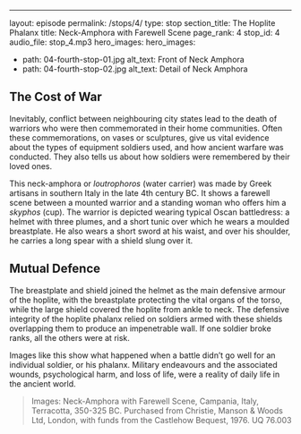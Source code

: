 ---
layout: episode
permalink: /stops/4/
type: stop
section_title: The Hoplite Phalanx 
title: Neck-Amphora with Farewell Scene 
page_rank: 4
stop_id: 4
audio_file: stop_4.mp3
hero_images:
hero_images:
 - path: 04-fourth-stop-01.jpg
   alt_text: Front of Neck Amphora
 - path: 04-fourth-stop-02.jpg
   alt_text: Detail of Neck Amphora

## The Cost of War
Inevitably, conflict between neighbouring city states lead to the death of warriors who were then commemorated in their home communities. Often these commemorations, on vases or sculptures, give us vital evidence about the types of equipment soldiers used, and how ancient warfare was conducted. They also tells us about how soldiers were remembered by their loved ones. 

This neck-amphora or <i>loutrophoros</i> (water carrier) was made by Greek artisans in southern Italy in the late 4th century BC. It shows a farewell scene between a mounted warrior and a standing woman who offers him a <i>skyphos</i> (cup). The warrior is depicted wearing typical Oscan battledress: a helmet with three plumes, and a short tunic over which he wears a moulded breastplate. He also wears a short sword at his waist, and over his shoulder, he carries a long spear with a shield slung over it. 

## Mutual Defence
The breastplate and shield joined the helmet as the main defensive armour of the hoplite, with the breastplate protecting the vital organs of the torso, while the large shield covered the hoplite from ankle to neck. The defensive integrity of the hoplite phalanx relied on soldiers armed with these shields overlapping them to produce an impenetrable wall. If one soldier broke ranks, all the others were at risk. 

Images like this show what happened when a battle didn’t go well for an individual soldier, or his phalanx. Military endeavours and the associated wounds, psychological harm, and loss of life, were a reality of daily life in the ancient world. 

> Images: Neck-Amphora with Farewell Scene, Campania, Italy, Terracotta, 350-325 BC. Purchased from Christie, Manson & Woods Ltd, London, with funds from the Castlehow Bequest, 1976. UQ  76.003
